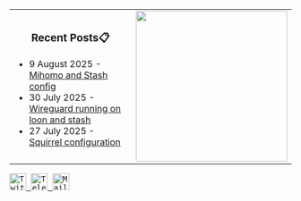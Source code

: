 <div align="center">
  <table>
    <tr>
      <td>
        <div align="center">
          <h3>Recent Posts📋</h3>
        </div>
        <div align="left">
        
<!-- feed start -->
- 9 August 2025 - [Mihomo and Stash config](https://gholts.top/posts/yaml/)
- 30 July 2025 - [Wireguard running on loon and stash](https://gholts.top/posts/wireguard/)
- 27 July 2025 - [Squirrel configuration](https://gholts.top/posts/squirrel-config/)
<!-- feed end -->
        
</div>
      </td>
      <td>
        <a
          href="https://spotify-github-profile.kittinanx.com/api/view.svg?uid=mrcool06&redirect=true"
          target="_self"
          title="Open In Spotify"
        >
          <img
            src="https://spotify-github-profile.kittinanx.com/api/view.svg?uid=9xd9z2ps59m3kxcuefkgmm52w&cover_image=true&theme=compact&show_offline=false&background_color=transparent&text_color=cdd6f4&icon_color=cba6f7&title_color=94e2d5&interchange=true&bar_color_cover=true"
            style="height: 270px"
          />
        </a>
      </td>
    </tr>
  </table>
</div>

<div align="left">
  <kbd>
    <a href="https://x.com/GhostMxv/">
      <img
        src="https://img.shields.io/badge/Twitter-black?logo=x&logoColor=white&style=flat"
        alt="Twitter"
        height="30"
      />
    </a>
  </kbd>
  <kbd>
    <a href="https://t.me/Gholts0c/">
      <img
        src="https://img.shields.io/badge/Telegram-blue?logo=telegram&logoColor=white&style=flat"
        alt="Telegram"
        height="30"
      />
    </a>
  </kbd>
  <kbd>
    <a href="mailto:gholts0@icloud.com">
      <img
        src="https://img.shields.io/badge/Mail-red?logo=gmail&logoColor=white&style=flat"
        alt="Mail"
        height="30"
      />
    </a>
  </kbd>
</div>
